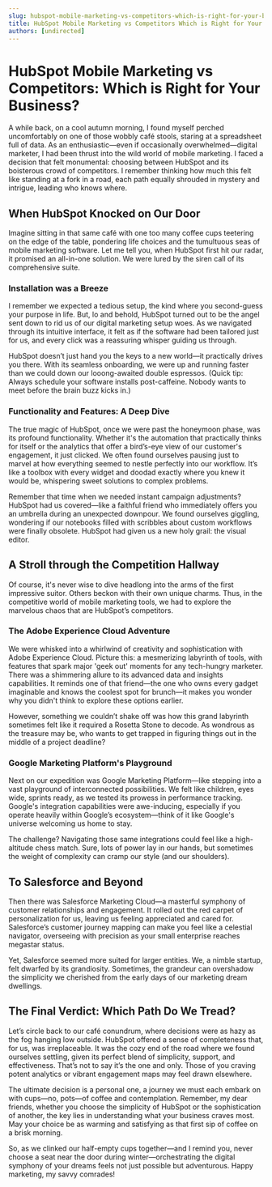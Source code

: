 ```yaml
---
slug: hubspot-mobile-marketing-vs-competitors-which-is-right-for-your-business
title: HubSpot Mobile Marketing vs Competitors Which is Right for Your Business
authors: [undirected]
---
```


# HubSpot Mobile Marketing vs Competitors: Which is Right for Your Business?

A while back, on a cool autumn morning, I found myself perched uncomfortably on one of those wobbly café stools, staring at a spreadsheet full of data. As an enthusiastic—even if occasionally overwhelmed—digital marketer, I had been thrust into the wild world of mobile marketing. I faced a decision that felt monumental: choosing between HubSpot and its boisterous crowd of competitors. I remember thinking how much this felt like standing at a fork in a road, each path equally shrouded in mystery and intrigue, leading who knows where.

## **When HubSpot Knocked on Our Door**

Imagine sitting in that same café with one too many coffee cups teetering on the edge of the table, pondering life choices and the tumultuous seas of mobile marketing software. Let me tell you, when HubSpot first hit our radar, it promised an all-in-one solution. We were lured by the siren call of its comprehensive suite.

### **Installation was a Breeze**

I remember we expected a tedious setup, the kind where you second-guess your purpose in life. But, lo and behold, HubSpot turned out to be the angel sent down to rid us of our digital marketing setup woes. As we navigated through its intuitive interface, it felt as if the software had been tailored just for us, and every click was a reassuring whisper guiding us through.

HubSpot doesn’t just hand you the keys to a new world—it practically drives you there. With its seamless onboarding, we were up and running faster than we could down our looong-awaited double espressos. (Quick tip: Always schedule your software installs post-caffeine. Nobody wants to meet before the brain buzz kicks in.)

### **Functionality and Features: A Deep Dive**

The true magic of HubSpot, once we were past the honeymoon phase, was its profound functionality. Whether it's the automation that practically thinks for itself or the analytics that offer a bird’s-eye view of our customer's engagement, it just clicked. We often found ourselves pausing just to marvel at how everything seemed to nestle perfectly into our workflow. It’s like a toolbox with every widget and doodad exactly where you knew it would be, whispering sweet solutions to complex problems.

Remember that time when we needed instant campaign adjustments? HubSpot had us covered—like a faithful friend who immediately offers you an umbrella during an unexpected downpour. We found ourselves giggling, wondering if our notebooks filled with scribbles about custom workflows were finally obsolete. HubSpot had given us a new holy grail: the visual editor.

## **A Stroll through the Competition Hallway**

Of course, it's never wise to dive headlong into the arms of the first impressive suitor. Others beckon with their own unique charms. Thus, in the competitive world of mobile marketing tools, we had to explore the marvelous chaos that are HubSpot’s competitors.

### **The Adobe Experience Cloud Adventure**

We were whisked into a whirlwind of creativity and sophistication with Adobe Experience Cloud. Picture this: a mesmerizing labyrinth of tools, with features that spark major 'geek out' moments for any tech-hungry marketer. There was a shimmering allure to its advanced data and insights capabilities. It reminds one of that friend—the one who owns every gadget imaginable and knows the coolest spot for brunch—it makes you wonder why you didn't think to explore these options earlier.

However, something we couldn’t shake off was how this grand labyrinth sometimes felt like it required a Rosetta Stone to decode. As wondrous as the treasure may be, who wants to get trapped in figuring things out in the middle of a project deadline?

### **Google Marketing Platform's Playground**

Next on our expedition was Google Marketing Platform—like stepping into a vast playground of interconnected possibilities. We felt like children, eyes wide, sprints ready, as we tested its prowess in performance tracking. Google's integration capabilities were awe-inducing, especially if you operate heavily within Google’s ecosystem—think of it like Google's universe welcoming us home to stay.

The challenge? Navigating those same integrations could feel like a high-altitude chess match. Sure, lots of power lay in our hands, but sometimes the weight of complexity can cramp our style (and our shoulders).

## **To Salesforce and Beyond**

Then there was Salesforce Marketing Cloud—a masterful symphony of customer relationships and engagement. It rolled out the red carpet of personalization for us, leaving us feeling appreciated and cared for. Salesforce’s customer journey mapping can make you feel like a celestial navigator, overseeing with precision as your small enterprise reaches megastar status.

Yet, Salesforce seemed more suited for larger entities. We, a nimble startup, felt dwarfed by its grandiosity. Sometimes, the grandeur can overshadow the simplicity we cherished from the early days of our marketing dream dwellings.

## **The Final Verdict: Which Path Do We Tread?**

Let’s circle back to our café conundrum, where decisions were as hazy as the fog hanging low outside. HubSpot offered a sense of completeness that, for us, was irreplaceable. It was the cozy end of the road where we found ourselves settling, given its perfect blend of simplicity, support, and effectiveness. That’s not to say it’s the one and only. Those of you craving potent analytics or vibrant engagement maps may feel drawn elsewhere.

The ultimate decision is a personal one, a journey we must each embark on with cups—no, pots—of coffee and contemplation. Remember, my dear friends, whether you choose the simplicity of HubSpot or the sophistication of another, the key lies in understanding what your business craves most. May your choice be as warming and satisfying as that first sip of coffee on a brisk morning.

So, as we clinked our half-empty cups together—and I remind you, never choose a seat near the door during winter—orchestrating the digital symphony of your dreams feels not just possible but adventurous. Happy marketing, my savvy comrades!